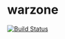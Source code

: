 # warzone

[![Build Status](https://dev.azure.com/github-warzone/warzone/_apis/build/status/bigfatpy.warzone?branchName=master)](https://dev.azure.com/github-warzone/warzone/_build/latest?definitionId=1&branchName=master)
